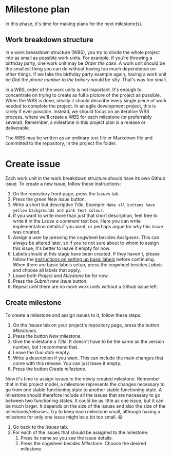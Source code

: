 # Milestone plan
In this phase, it's time for making plans for the next milestone(s).

## Work breakdown structure
In a work breakdown structure (WBS), you try to divide the whole project into 
as small as possible work units. For example, if you're throwing a birthday 
party, one work unit may be *Order the cake*. A work unit should be the 
smallest thing you can do without having too much dependence on other things. 
If we take the birthday party example again, having a work unit be *Dial the 
phone number to the bakery* would be silly. That's way too small.

In a WBS, order of the work units is not important. It's enough to concentrate 
on trying to create as full a picture of the project as possible. When the WBS 
is done, ideally it should describe every single piece of work needed to 
complete the project. In an agile development project, this is rarely if ever 
possible. Instead, we should focus on an iterative WBS process, where we'll 
create a WBS for each milestone (or preferrably several). Remember, a milestone 
in this project plan is a release or deliverable.

The WBS may be written as an ordinary text file or Markdown file and committed 
to the repository, in the project file folder.

# Create issue
Each work unit in the work breakdown structure should have its own Github 
issue. To create a new issue, follow these instructions:

1. On the repository front page, press the *Issues* tab.
1. Press the green *New issue* button.
1. Write a short but descriptive *Title*. Example: `Make all buttons have 
yellow backgrounds and pink text colour`.
1. If you want to write more than just that short description, feel free to 
write it in the *Leave a comment* text box. Here you can write implementation 
details if you want, or perhaps argue for why this issue was created.
1. Assign a user by pressing the cogwheel besides *Assignees*. This can always 
be altered later, so if you're not sure about to whom to assign this issue, 
it's better to leave it empty for now.
1. Labels should at this stage have been created. If they haven't, please 
follow the [instructions on setting up basic labels][1] before continuing. When 
there are basic labels setup, press the cogwheel besides *Labels* and choose 
all labels that apply.
1. Leave both *Project* and *Milestone* be for now.
1. Press the *Submit new issue* button.
1. Repeat until there are no more work units without a Github issue left.

## Create milestone
To create a milestone and assign issues to it, follow these steps:

1. On the *Issues* tab on your project's repository page, press the button 
*Milestones*.
1. Press the button *New milestone*.
1. Give the milestone a *Title*. It doesn't have to be the same as the version 
number, but I recommend that.
1. Leave the *Due date* empty.
1. Write a description if you want. This can include the main changes that come 
with this release. You can just leave it empty.
1. Press the button *Create milestone*.

Now it's time to assign issues to the newly created milestone. Remember that in 
this project model, a milestone represents the changes necessary to go from one 
stable functioning state to another stable functioning state. A milestone 
should therefore include all the issues that are necessary to go between two 
functioning states. It could be as little as one issue, but it can be much 
larger. It depends on the size of the issues and also the size of the 
milestones/releases. Try to keep each milestone small, although having a 
milestone for only one issue might be a bit too small. :smile:

1. Go back to the *Issues* tab.
1. For each of the issues that should be assigned to the milestone:
    1. Press its name so you see the issue details.
    1. Press the cogwheel besides *Milestone*. Choose the desired milestone.

[1]: repo-setup.md#setup-basic-labels